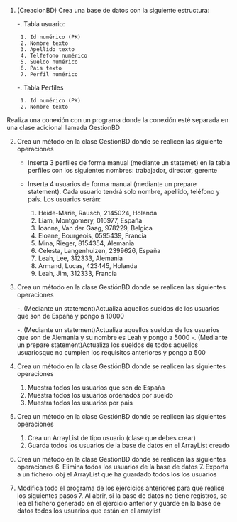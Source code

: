 1. (CreacionBD) Crea una base de datos con la siguiente estructura:
	
	-. Tabla usuario:
		
		1. Id numérico (PK)
		2. Nombre texto 
		3. Apellido texto
		4. Telfefono numérico
		5. Sueldo numérico
		6. Pais texto
		7. Perfil numérico 
	
	-. Tabla Perfiles
		
		1. Id numérico (PK)
		2. Nombre texto

Realiza una conexión con un programa donde la conexión esté separada en una clase adicional llamada GestionBD

2. Crea un método en la clase GestionBD donde se realicen las siguiente operaciones

	- Inserta 3 perfiles de forma manual (mediante un statemet) en la tabla perfiles con los siguientes nombres: trabajador, director, gerente

	- Inserta 4 usuarios de forma manual  (mediante un prepare statement). Cada usuario tendrá solo nombre, apellido, teléfono y país. Los usuarios serán:
	
		1. Heide-Marie, Rausch, 2145024, Holanda
		2. Liam, Montgomery, 016977, España
		3. Ioanna, Van der Gaag, 978229, Belgica
		4. Eloane, Bourgeois, 0595439, Francia
		5. Mina, Rieger, 8154354, Alemania
		6. Celesta, Langenhuizen, 2399626, España
		7. Leah, Lee, 312333, Alemania
		8. Armand, Lucas, 423445, Holanda
		9. Leah, Jim, 312333, Francia


 	
5. Crea un método en la clase GestiónBD donde se realicen las siguientes operaciones

	-. (Mediante un statement)Actualiza aquellos sueldos de los usuarios que son de España y pongo a 10000
	
	-. (Mediante un statement)Actualiza aquellos sueldos de los usuarios que son de Alemania y su nombre es  Leah y pongo a 5000
	-. (Mediante un prepare statement)Actualiza los sueldos de todos aquellos usuariosque no cumplen los requisitos anteriores y pongo a 500
	
9. Crea un método en la clase GestiónBD donde se realicen las siguientes operaciones
	1. Muestra todos los usuarios que son de España
	2. Muestra todos los usuarios ordenados por sueldo
	3. Muestra todos los usuarios por pais
	
4. Crea un método en la clase GestiónBD donde se realicen las siguientes operaciones
	1. Crea un ArrayList de tipo usuario (clase que debes crear)
	2. Guarda todos los usuarios de la base de datos en el ArrayList creado
5. Crea un método en la clase GestiónBD donde se realicen las siguientes operaciones
	6. Elimina todos los usuarios de la base de datos
	7. Exporta a un fichero .obj el ArrayList que ha guardado todos los los usuarios

6. Modifica todo el programa de los ejercicios anteriores para que realice los siguientes pasos
	7. Al abrir, si la base de datos no tiene registros, se lea el fichero generado en el ejercicio anterior y guarde en la base de datos todos los usuarios que están en el arraylist
	
	

